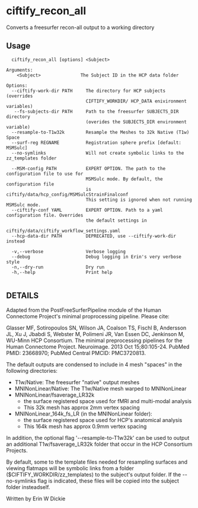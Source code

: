 # ciftify_recon_all

Converts a freesurfer recon-all output to a working directory

## Usage 
```
  ciftify_recon_all [options] <Subject>

Arguments:
    <Subject>               The Subject ID in the HCP data folder

Options:
  --ciftify-work-dir PATH     The directory for HCP subjects (overrides
                              CIFTIFY_WORKDIR/ HCP_DATA enivironment variables)
   --fs-subjects-dir PATH     Path to the freesurfer SUBJECTS_DIR directory
                              (overides the SUBJECTS_DIR environment variable)
  --resample-to-T1w32k        Resample the Meshes to 32k Native (T1w) Space
  --surf-reg REGNAME          Registration sphere prefix [default: MSMSulc]
  --no-symlinks               Will not create symbolic links to the zz_templates folder

  --MSM-config PATH           EXPERT OPTION. The path to the configuration file to use for
                              MSMSulc mode. By default, the configuration file
                              is ciftify/data/hcp_config/MSMSulcStrainFinalconf
                              This setting is ignored when not running MSMSulc mode.
  --ciftify-conf YAML         EXPERT OPTION. Path to a yaml configuration file. Overrides
                              the default settings in
                              ciftify/data/ciftify_workflow_settings.yaml
  --hcp-data-dir PATH         DEPRECATED, use --ciftify-work-dir instead

  -v,--verbose                Verbose logging
  --debug                     Debug logging in Erin's very verbose style
  -n,--dry-run                Dry run
  -h,--help                   Print help


```
## DETAILS 
Adapted from the PostFreeSurferPipeline module of the Human Connectome
Project's minimal proprocessing pipeline. Please cite:

Glasser MF, Sotiropoulos SN, Wilson JA, Coalson TS, Fischl B, Andersson JL, Xu J,
Jbabdi S, Webster M, Polimeni JR, Van Essen DC, Jenkinson M, WU-Minn HCP Consortium.
The minimal preprocessing pipelines for the Human Connectome Project. Neuroimage. 2013 Oct 15;80:105-24.
PubMed PMID: 23668970; PubMed Central PMCID: PMC3720813.

The default outputs are condensed to include in 4 mesh "spaces" in the following directories:
  + T1w/Native: The freesurfer "native" output meshes
  + MNINonLinear/Native: The T1w/Native mesh warped to MNINonLinear
  + MNINonLinear/fsaverage_LR32k
     + the surface registered space used for fMRI and multi-modal analysis
     + This 32k mesh has approx 2mm vertex spacing
  + MNINonLinear_164k_fs_LR (in the MNINonLinear folder):
     + the surface registered space used for HCP's anatomical analysis
     + This 164k mesh has approx 0.9mm vertex spacing

In addition, the optional flag '--resample-to-T1w32k' can be used to output an
additional T1w/fsaverage_LR32k folder that occur in the HCP Consortium Projects.

By default, some to the template files needed for resampling surfaces and viewing
flatmaps will be symbolic links from a folder ($CIFTIFY_WORKDIR/zz_templates) to the
subject's output folder. If the --no-symlinks flag is indicated, these files will be
copied into the subject folder insteadself.

Written by Erin W Dickie
